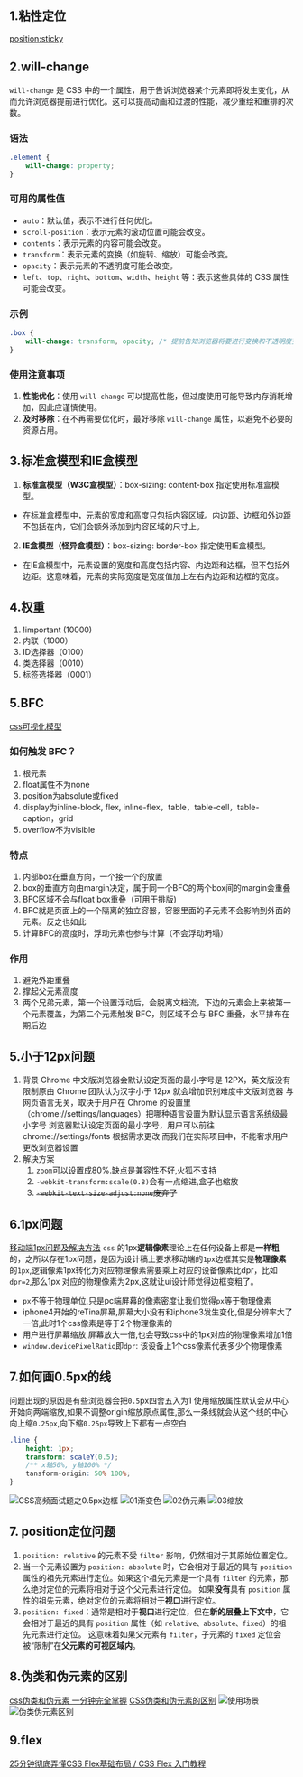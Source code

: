 ## **1.粘性定位**
[position:sticky](https://www.bilibili.com/video/BV1C8411Q7Gm/?spm_id_from=333.337.search-card.all.click&vd_source=78435c3cefd4783245d9d16d09d19859)

## **2.will-change**
`will-change` 是 CSS 中的一个属性，用于告诉浏览器某个元素即将发生变化，从而允许浏览器提前进行优化。这可以提高动画和过渡的性能，减少重绘和重排的次数。

### 语法
```css
.element {
    will-change: property;
}
```

### 可用的属性值
- `auto`：默认值，表示不进行任何优化。
- `scroll-position`：表示元素的滚动位置可能会改变。
- `contents`：表示元素的内容可能会改变。
- `transform`：表示元素的变换（如旋转、缩放）可能会改变。
- `opacity`：表示元素的不透明度可能会改变。
- `left`、`top`、`right`、`bottom`、`width`、`height` 等：表示这些具体的 CSS 属性可能会改变。

### 示例
```css
.box {
    will-change: transform, opacity; /* 提前告知浏览器将要进行变换和不透明度变化 */
}
```

### 使用注意事项
1. **性能优化**：使用 `will-change` 可以提高性能，但过度使用可能导致内存消耗增加，因此应谨慎使用。
2. **及时移除**：在不再需要优化时，最好移除 `will-change` 属性，以避免不必要的资源占用。

## **3.标准盒模型和IE盒模型**
1. **标准盒模型（W3C盒模型）**：box-sizing: content-box 指定使用标准盒模型。
- 在标准盒模型中，元素的宽度和高度只包括内容区域。内边距、边框和外边距不包括在内，它们会额外添加到内容区域的尺寸上。
2. **IE盒模型（怪异盒模型）**：box-sizing: border-box 指定使用IE盒模型。
- 在IE盒模型中，元素设置的宽度和高度包括内容、内边距和边框，但不包括外边距。这意味着，元素的实际宽度是宽度值加上左右内边距和边框的宽度。

## **4.权重**
1. !important (10000)
2. 内联（1000）
3. ID选择器（0100）
4. 类选择器（0010）
5. 标签选择器（0001）

## **5.BFC**
[css可视化模型](https://juejin.cn/post/6844903574535667719#heading-44)

### 如何触发 BFC？
1. 根元素
2. float属性不为none
3. position为absolute或fixed
4. display为inline-block, flex, inline-flex，table，table-cell，table-caption，grid
5. overflow不为visible

### 特点
1. 内部box在垂直方向，一个接一个的放置
2. box的垂直方向由margin决定，属于同一个BFC的两个box间的margin会重叠
3. BFC区域不会与float box重叠（可用于排版)
4. BFC就是页面上的一个隔离的独立容器，容器里面的子元素不会影响到外面的元素。反之也如此
5. 计算BFC的高度时，浮动元素也参与计算（不会浮动坍塌）

### 作用
1. 避免外距重叠
2. 撑起父元素高度
3. 两个兄弟元素，第一个设置浮动后，会脱离文档流，下边的元素会上来被第一个元素覆盖，为第二个元素触发 BFC，则区域不会与 BFC 重叠，水平排布在期后边

## **5.小于12px问题**
1. 背景
Chrome 中文版浏览器会默认设定页面的最小字号是 12PX，英文版没有限制原由 Chrome 团队认为汉字小于 12px 就会增加识别难度中文版浏览器
与网页语言无关，取决于用户在 Chrome 的设置里（chrome://settings/languages）把哪种语言设置为默认显示语言系统级最小字号
浏览器默认设定页面的最小字号，用户可以前往 chrome://settings/fonts 根据需求更改
而我们在实际项目中，不能奢求用户更改浏览器设置
2. 解决方案
   1. `zoom`可以设置成80%.缺点是兼容性不好,火狐不支持
   2. `-webkit-transform:scale(0.8)`会有一点缩进,盒子也缩放
   3. ~~`-webkit-text-size-adjust:none`废弃了~~

## **6.1px问题**
[移动端1px问题及解决方法](https://www.bilibili.com/video/BV1R64y1i78m/?spm_id_from=333.337.search-card.all.click&vd_source=78435c3cefd4783245d9d16d09d19859)
`css` 的1px**逻辑像素**理论上在任何设备上都是**一样粗**的，之所以存在1px问题，是因为设计稿上要求移动端的`1px`边框其实是**物理像素**的`1px`,逻辑像素1px转化为对应物理像素需要乘上对应的设备像素比dpr，比如`dpr=2`,那么1px 对应的物理像素为2px,这就让ui设计师觉得边框变粗了。
- `px`不等于物理单位,只是pc端屏幕的像素密度让我们觉得`px`等于物理像素
- iphone4开始的reTina屏幕,屏幕大小没有和iphone3发生变化,但是分辨率大了一倍,此时1个css像素是等于2个物理像素的
- 用户进行屏幕缩放,屏幕放大一倍,也会导致css中的1px对应的物理像素增加1倍
- `window.devicePixelRatio`即`dpr`: 该设备上1个css像素代表多少个物理像素

## **7.如何画0.5px的线**
问题出现的原因是有些浏览器会把`0.5`px四舍五入为1
使用缩放属性默认会从中心开始向两端缩放,如果不调整origin缩放原点属性,那么一条线就会从这个线的中心向上缩`0.25px`,向下缩`0.25px`导致上下都有一点空白
```css
.line {
    height: 1px;
    transform: scaleY(0.5);
    /** x轴50%, y轴100% */
    tansform-origin: 50% 100%;
}
```
![CSS高频面试题之0.5px边框](https://www.bilibili.com/video/BV13v411b7RV/?spm_id_from=333.337.search-card.all.click&vd_source=78435c3cefd4783245d9d16d09d19859)
![01渐变色](../img/0.5px/01渐变色.png)
![02伪元素](../img/0.5px/02伪元素.png)
![03缩放](../img/0.5px/03缩放.png)
## **7. position定位问题**
1. `position: relative` 的元素不受 `filter` 影响，仍然相对于其原始位置定位。
2. 当一个元素设置为 `position: absolute` 时，它会相对于最近的具有 `position` 属性的祖先元素进行定位。如果这个祖先元素是一个具有 `filter` 的元素，那么绝对定位的元素将相对于这个父元素进行定位。
如果**没有**具有 `position` 属性的祖先元素，绝对定位的元素将相对于**视口**进行定位。
3. `position: fixed`：通常是相对于**视口**进行定位，但在**新的层叠上下文中**，它会相对于最近的具有 `position` 属性（如 `relative、absolute、fixed`）的祖先元素进行定位。
这意味着如果父元素有 `filter`，子元素的 `fixed` 定位会被“限制”在**父元素的可视区域内**。

## **8.伪类和伪元素的区别**
[css伪类和伪元素 一分钟完全掌握](https://www.bilibili.com/video/BV14X4y1t7xo/?spm_id_from=333.337.search-card.all.click&vd_source=78435c3cefd4783245d9d16d09d19859)
[CSS伪类和伪元素的区别](https://www.bilibili.com/video/BV1h7411P7Pz/?spm_id_from=333.788.recommend_more_video.10&vd_source=78435c3cefd4783245d9d16d09d19859)
![使用场景](../img/伪类伪元素使用场景.png)
![伪类伪元素区别](../img/伪类伪元素区别.png)

## **9.flex**
[25分钟彻底弄懂CSS Flex基础布局 / CSS Flex 入门教程](https://www.bilibili.com/video/BV1A44y1Z7Bp/?spm_id_from=333.337.search-card.all.click&vd_source=78435c3cefd4783245d9d16d09d19859)